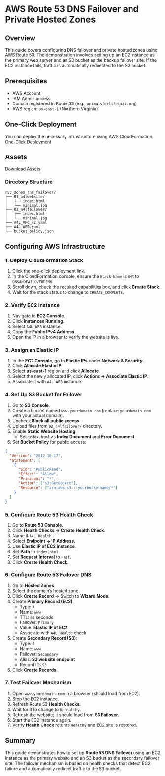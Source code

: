 # AWS Route 53 DNS Failover and Private Hosted Zones

## Overview

This guide covers configuring DNS failover and private hosted zones using AWS Route 53. The demonstration involves setting up an EC2 instance as the primary web server and an S3 bucket as the backup failover site. If the EC2 instance fails, traffic is automatically redirected to the S3 bucket.

## Prerequisites

- AWS Account
- IAM Admin access
- Domain registered in Route 53 (e.g., `animalsforlife1337.org`)
- AWS region: `us-east-1` (Northern Virginia)

## One-Click Deployment

You can deploy the necessary infrastructure using AWS CloudFormation:
[One-Click Deployment](https://console.aws.amazon.com/cloudformation/home?region=us-east-1#/stacks/create/review?templateURL=https://learn-cantrill-labs.s3.amazonaws.com/awscoursedemos/0027-aws-associate-dns-failover-and-private-zones/A4L_VPC_PUBLICINSTANCE.yaml&stackName=DNSANDFAILOVERDEMO)

## Assets

[Download Assets](https://learn-cantrill-labs.s3.amazonaws.com/awscoursedemos/0027-aws-associate-dns-failover-and-private-zones/r53_zones_and_failover.zip)

### Directory Structure

```
r53_zones_and_failover/
├── 01_a4lwebsite/
│   ├── index.html
│   └── minimal.jpg
├── 02_a4lfailover/
│   ├── index.html
│   └── minimal.jpg
├── A4L_VPC_v2.yaml
├── A4L_WEB.yaml
└── bucket_policy.json
```

## Configuring AWS Infrastructure

### 1. Deploy CloudFormation Stack

1. Click the one-click deployment link.
2. In the CloudFormation console, ensure the `Stack Name` is set to `DNSANDFAILOVERDEMO`.
3. Scroll down, check the required capabilities box, and click **Create Stack**.
4. Wait for the stack status to change to `CREATE_COMPLETE`.

### 2. Verify EC2 Instance

1. Navigate to **EC2 Console**.
2. Click **Instances Running**.
3. Select `A4L_WEB` instance.
4. Copy the **Public IPv4 Address**.
5. Open the IP in a browser to verify the website is live.

### 3. Assign an Elastic IP

1. In the **EC2 Console**, go to **Elastic IPs** under **Network & Security**.
2. Click **Allocate Elastic IP**.
3. Select **us-east-1** region and click **Allocate**.
4. Select the newly allocated IP, click **Actions → Associate Elastic IP**.
5. Associate it with `A4L_WEB` instance.

### 4. Set Up S3 Bucket for Failover

1. Go to **S3 Console**.
2. Create a bucket named `www.yourdomain.com` (replace `yourdomain.com` with your actual domain).
3. Uncheck **Block all public access**.
4. Upload files from `02_a4lfailover/` directory.
5. Enable **Static Website Hosting**:
   - Set `index.html` as **Index Document** and **Error Document**.
6. Set **Bucket Policy** for public access:

```json
{
  "Version": "2012-10-17",
  "Statement": [
    {
      "Sid": "PublicRead",
      "Effect": "Allow",
      "Principal": "*",
      "Action": ["s3:GetObject"],
      "Resource": ["arn:aws:s3:::yourbucketname/*"]
    }
  ]
}
```

### 5. Configure Route 53 Health Check

1. Go to **Route 53 Console**.
2. Click **Health Checks → Create Health Check**.
3. Name it `A4L_Health`.
4. Select **Endpoint → IP Address**.
5. Use **Elastic IP of EC2 instance**.
6. Set **Path** to `index.html`.
7. Set **Request Interval** to `Fast`.
8. Click **Create Health Check**.

### 6. Configure Route 53 Failover DNS

1. Go to **Hosted Zones**.
2. Select the domain’s hosted zone.
3. Click **Create Record** → Switch to **Wizard Mode**.
4. Create **Primary Record (EC2)**:
   - Type: `A`
   - Name: `www`
   - TTL: `60` seconds
   - Failover: `Primary`
   - Value: **Elastic IP of EC2**
   - Associate with `A4L_Health` check
5. Create **Secondary Record (S3)**:
   - Type: `A`
   - Name: `www`
   - Failover: `Secondary`
   - Alias: **S3 website endpoint**
   - Record ID: `S3`
6. Click **Create Records**.

### 7. Test Failover Mechanism

1. Open `www.yourdomain.com` in a browser (should load from EC2).
2. Stop the EC2 instance.
3. Refresh Route 53 **Health Checks**.
4. Wait for it to change to `Unhealthy`.
5. Refresh the website; it should load from **S3 Failover**.
6. Start the EC2 instance again.
7. Verify **Health Check** returns `Healthy` and EC2 site is restored.

## Summary

This guide demonstrates how to set up **Route 53 DNS Failover** using an EC2 instance as the primary website and an S3 bucket as the secondary failover site. The failover mechanism is based on health checks that detect EC2 failure and automatically redirect traffic to the S3 bucket.
